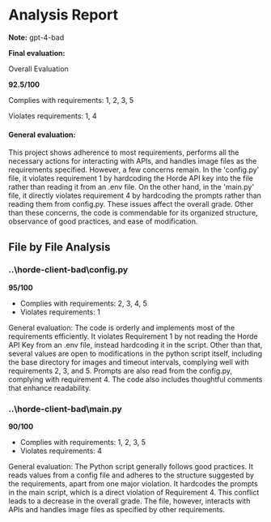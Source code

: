 # Analysis Report

**Note:** gpt-4-bad

**Final evaluation:**

 Overall Evaluation

**92.5/100**

Complies with requirements: 1, 2, 3, 5

Violates requirements: 1, 4

#### General evaluation: 

This project shows adherence to most requirements, performs all the necessary actions for interacting with APIs, and handles image files as the requirements specified. However, a few concerns remain. In the 'config.py' file, it violates requirement 1 by hardcoding the Horde API key into the file rather than reading it from an .env file. On the other hand, in the 'main.py' file, it directly violates requirement 4 by hardcoding the prompts rather than reading them from config.py. These issues affect the overall grade. Other than these concerns, the code is commendable for its organized structure, observance of good practices, and ease of modification.

## File by File Analysis

### ..\horde-client-bad\config.py
**95/100**
- Complies with requirements: 2, 3, 4, 5
- Violates requirements: 1

General evaluation: The code is orderly and implements most of the requirements efficiently. It violates Requirement 1 by not reading the Horde API Key from an .env file, instead hardcoding it in the script. Other than that, several values are open to modifications in the python script itself, including the base directory for images and timeout intervals, complying well with requirements 2, 3, and 5. Prompts are also read from the config.py, complying with requirement 4. The code also includes thoughtful comments that enhance readability.

### ..\horde-client-bad\main.py
**90/100**
- Complies with requirements: 1, 2, 3, 5
- Violates requirements: 4

General evaluation: The Python script generally follows good practices. It reads values from a config file and adheres to the structure suggested by the requirements, apart from one major violation. It hardcodes the prompts in the main script, which is a direct violation of Requirement 4. This conflict leads to a decrease in the overall grade. The file, however, interacts with APIs and handles image files as specified by other requirements.

